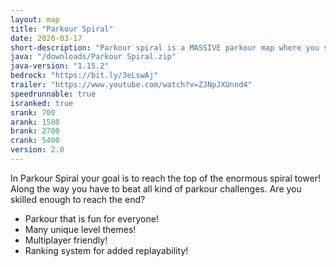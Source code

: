 ```yaml
---
layout: map
title: "Parkour Spiral"
date: 2020-03-17
short-description: "Parkour spiral is a MASSIVE parkour map where you start at the bottom and must parkour to the top!"
java: "/downloads/Parkour Spiral.zip"
java-version: "1.15.2"
bedrock: "https://bit.ly/3eLswAj"
trailer: "https://www.youtube.com/watch?v=ZJNpJXUnnd4"
speedrunnable: true
isranked: true
srank: 700
arank: 1500
brank: 2700 
crank: 5400
version: 2.0
---
```


In Parkour Spiral your goal is to reach the top of the enormous spiral tower! Along the way you have to beat all kind of parkour challenges.
Are you skilled enough to reach the end?

- Parkour that is fun for everyone!
- Many unique level themes!
- Multiplayer friendly!
- Ranking system for added replayability!